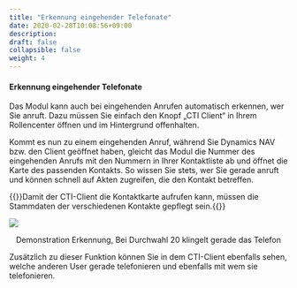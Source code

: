 ```yaml
---
title: "Erkennung eingehender Telefonate"
date: 2020-02-28T10:08:56+09:00
description: 
draft: false
collapsible: false
weight: 4
---
```


#### Erkennung eingehender Telefonate

Das Modul kann auch bei eingehenden Anrufen automatisch erkennen, wer Sie anruft. Dazu müssen Sie einfach den Knopf „CTI Client“ in Ihrem Rollencenter öffnen und im Hintergrund offenhalten.

Kommt es nun zu einem eingehenden Anruf, während Sie Dynamics NAV bzw. den Client geöffnet haben, gleicht das Modul die Nummer des eingehenden Anrufs mit den Nummern in Ihrer Kontaktliste ab und öffnet die Karte des passenden Kontakts. So wissen Sie stets, wer Sie gerade anruft und können schnell auf Akten zugreifen, die den Kontakt betreffen.

{{<notice info>}}Damit der CTI-Client die Kontaktkarte aufrufen kann, müssen die Stammdaten der verschiedenen Kontakte gepflegt sein.{{</notice>}}

![](/images/connectornav/cti/erkennung.png)<center>Demonstration Erkennung, Bei Durchwahl 20 klingelt gerade das Telefon</center>

Zusätzlich zu dieser Funktion können Sie in dem CTI-Client ebenfalls sehen, welche anderen User gerade telefonieren und ebenfalls mit wem sie telefonieren.